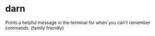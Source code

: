 # darn
Prints a helpful message in the terminal for when you can't remember commands. (family friendly)
